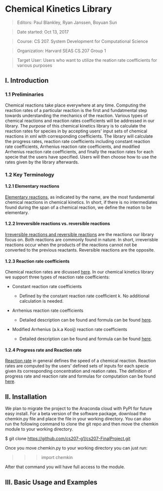 # Chemical Kinetics Library
> Editors: Paul Blankley, Ryan Janssen, Boyuan Sun

> Date started: Oct 13, 2017

> Course: CS 207. System Development for Computational Science

> Organization: Harvard SEAS CS.207 Group 1

> Target User: Users who want to utilize the reation rate coefficients for various purposes


## I. Introduction
### 1.1 Preliminaries
Chemical reactions take place everywhere at any time. Computing the reaction rates of a particular reaction is the first and fundatmental step towards understanding the mechanics of the reaction. Various types of chemical reactions and reaction rates coefficients will be addressed in our library. The *purpose* of this chemical kinetics library is to calculate the reaction rates for species in by accepting users' input sets of chemical reactions in xml with corresponding coefficients. The library will calculate the progress rates, reaction rate coefficients including constant reaction rate coefficients, Arrhenius reaction rate coefficients, and modified Arrhenius reaction rate coefficients, and finally the reaction rates for each specie that the users have specified. Users will then choose how to use the rates given by the library afterwards.
### 1.2 Key Terminology
#### 1.2.1 Elementary reactions
[Elementary reactions](https://en.wikipedia.org/wiki/Elementary_reaction), as indicated by the name, are the most fundamental chemical reactions in chemical kinetics. In short, if there is no intermediates found during the span of a chemical reaction, we define the reation to be elementary.

#### 1.2.2 Irreversible reactions vs. reversible reactions
[Irreversible reactions and reversible reactions](https://chem.libretexts.org/Core/Physical_and_Theoretical_Chemistry/Equilibria/Reversibility_and_Equilibria/Reversible_vs._Irreversible_Reactions) are the reactions our library focus on. Both reactions are commonly found in nature. In short, irreverisble reactions occur when the products of the reactions cannot not be converted to the previous reactants. Reversible reactions are the opposite.

#### 1.2.3 Reaction rate coefficients
Chemical reaction rates are dicussed [here](https://en.wikipedia.org/wiki/Reaction_rate_constant). In our chemical kinetics library we support three types of reaction rate coefficients: 
- Constant reaction rate coefficients

  * Defined by the constant reaction rate coefficient k. No additional calculation is needed.

- Arrhenius reaction rate coefficients

  * Detailed description can be found and formula can be found [here](https://en.wikipedia.org/wiki/Arrhenius_equation).
  
- Modified Arrhenius (a.k.a Kooij) reaction rate coefficients
  
  * Detailed description can be found and formula can be found [here](https://en.wikipedia.org/wiki/Arrhenius_equation).
  
#### 1.2.4 Progress rate and Reaction rate
[Reaction rate](https://www.britannica.com/science/reaction-rate) in general defines the speed of a chemical reaction. Reaction rates are computed by the users' defined sets of inputs for each specie given its corresponding concentration and reation rates. The definition of progress rate and reaction rate and formulas for computation can be found [here](https://github.com/IACS-CS-207/cs207-F17/blob/master/lectures/L8/L8.ipynb).

## II. Installation

We plan to migrate the project to the Anaconda cloud with PyPI for future easy install.  For a beta version of the software package, download the chemkin.py file and place the file in your working directory. You can also run the following command to clone the git repo and then move the chemkin module to your working directory.

$ git clone https://github.com/cs207-g1/cs207-FinalProject.git

Once you move chemkin.py to your working directory you can just run:

>>>import chemkin 

After that command you will have full access to the module.

## III. Basic Usage and Examples
